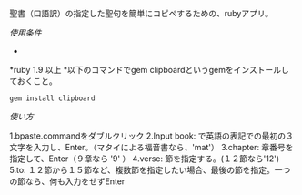 聖書（口語訳）の指定した聖句を簡単にコピペするための、rubyアプリ。

*使用条件*

*
*ruby 1.9 以上
*以下のコマンドでgem clipboardというgemをインストールしておくこと。

    gem install clipboard

*使い方*

1.bpaste.commandをダブルクリック
2.Input book: で英語の表記での最初の３文字を入力し、Enter。（マタイによる福音書なら、'mat'）
3.chapter: 章番号を指定して、Enter（９章なら '9' ）
4.verse: 節を指定する。(１２節なら'12')
5.to: １２節から１５節など、複数節を指定したい場合、最後の節を指定。一つの節なら、何も入力をせずEnter
